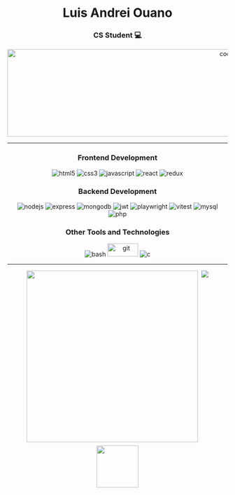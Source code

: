   <div align="center">
    <h1>Luis Andrei Ouano</h1>
    <h3>CS Student 💻</h3>
    <img alt="coding" width="1000" height="200" src="https://i.pinimg.com/736x/7d/5e/8a/7d5e8a8b8985d2b1881ec5864b4aa70d.jpg">
  </div>

---

<div align="center">
  <h3>Frontend Development</h3>
  <img src="https://img.shields.io/badge/HTML5-E34F26?logo=html5&logoColor=white&style=for-the-badge" alt="html5"  />
  <img src="https://img.shields.io/badge/CSS3-1572B6?logo=css3&logoColor=white&style=for-the-badge" alt="css3"  />
  <img src="https://img.shields.io/badge/JavaScript-F7DF1E?logo=javascript&logoColor=black&style=for-the-badge" alt="javascript"  />
  <img src="https://img.shields.io/badge/React-61DAFB?logo=react&logoColor=black&style=for-the-badge" alt="react"  />
  <img src="https://img.shields.io/badge/Redux-593D88?style=for-the-badge&logo=redux&logoColor=white" alt="redux" />
</div>

<div align="center">
  <h3>Backend Development</h3>
  <img src="https://img.shields.io/badge/Node.js-339933?logo=nodedotjs&logoColor=white&style=for-the-badge" alt="nodejs"  />
  <img src="https://img.shields.io/badge/Express-000000?logo=express&logoColor=white&style=for-the-badge" alt="express"  />
  <img src="https://img.shields.io/badge/MongoDB-47A248?logo=mongodb&logoColor=white&style=for-the-badge" alt="mongodb"  />
  <img src="https://img.shields.io/badge/JWT-000000?style=for-the-badge&logo=JSON%20web%20tokens&logoColor=white" alt="jwt"  />
  <img src="https://img.shields.io/badge/Playwright-45ba4b?style=for-the-badge&logo=Playwright&logoColor=white" alt="playwright" />
  <img src="https://img.shields.io/badge/Vitest-F7DF1E?style=for-the-badge&logo=vitest" alt="vitest">
  <img src="https://img.shields.io/badge/MySQL-005C84?style=for-the-badge&logo=mysql&logoColor=white" alt="mysql" />
  <img src="https://img.shields.io/badge/PHP-777BB4?logo=php&logoColor=white&style=for-the-badge" alt="php" />
</div>

<div align="center">
  <h3>Other Tools and Technologies</h3>
  <img src="https://img.shields.io/badge/GNU Bash-4EAA25?logo=gnubash&logoColor=white&style=for-the-badge" alt="bash"  />
  <img src="https://img.shields.io/badge/GIT-E44C30?style=for-the-badge&logo=git&logoColor=white" alt="git" width="70" height="30"/>
  <img src="https://img.shields.io/badge/c-%2300599C.svg?style=for-the-badge&logo=c&logoColor=white" alt="c"  />
</div>

---

<div align="center" style="display: flex; flex-direction: column; align-items: center; gap: 8px; width: 100%">
  <div style="display: flex; width: 100%; justify-content: center; gap: 8px">
    <img style="width: 392px" src="https://github-readme-stats.vercel.app/api?username=lowiswano&show_icons=true&theme=highcontrast"/>
    <img src="https://github-readme-stats.vercel.app/api/top-langs/?username=lowiswano&theme=highcontrast&layout=compact&hide=jupyter%20notebook" />
  </div>
  <img style="width: 96px;" src="https://komarev.com/ghpvc/?username=lowiswano&color=0c1116" />
</div>

